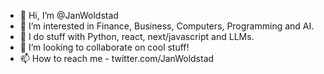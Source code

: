 - 👋 Hi, I’m @JanWoldstad
- 👀 I’m interested in Finance, Business, Computers, Programming and AI.  
- 🌱 I do stuff with Python, react, next/javascript and LLMs.
- 💞️ I’m looking to collaborate on cool stuff!
- 📫 How to reach me - twitter.com/JanWoldstad

<!---
JanWoldstad/JanWoldstad is a ✨ special ✨ repository because its `README.md` (this file) appears on your GitHub profile.
You can click the Preview link to take a look at your changes.
--->

